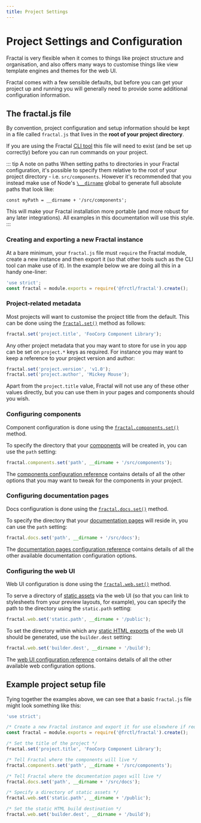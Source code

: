 ```yaml
---
title: Project Settings
---
```


# Project Settings and Configuration

Fractal is very flexible when it comes to things like project structure and organisation, and also offers many ways to customise things like view template engines and themes for the web UI.

Fractal comes with a few sensible defaults, but before you can get your project up and running you will generally need to provide some additional configuration information.

## The fractal.js file

By convention, project configuration and setup information should be kept in a file called `fractal.js` that lives in the **root of your project directory**.

If you are using the Fractal [CLI tool](./cli) this file will need to exist (and be set up correctly) before you can run commands on your project.

::: tip A note on paths
When setting paths to directories in your Fractal configuration, it's possible to specify them relative to the root of your project directory - i.e. `src/components`. However it's recommended that you instead make use of Node's [`\__dirname`](https://nodejs.org/docs/latest/api/globals.html#globals_dirname) global to generate full absolute paths that look like:

`const myPath = __dirname + '/src/components';`

This will make your Fractal installation more portable (and more robust for any later integrations). All examples in this documentation will use this style.
:::

### Creating and exporting a new Fractal instance

At a bare minimum, your `fractal.js` file must `require` the Fractal module, create a new instance and then export it (so that other tools such as the CLI tool can make use of it). In the example below we are doing all this in a handy one-liner:

```js
'use strict';
const fractal = module.exports = require('@frctl/fractal').create();
```

### Project-related metadata

Most projects will want to customise the project title from the default. This can be done using the [`fractal.set()`](../api/endpoints/fractal.html#set-path-value) method as follows:

```js
fractal.set('project.title', 'FooCorp Component Library');
```

Any other project metadata that you may want to store for use in you app can be set on `project.*` keys as required. For instance you may want to keep a reference to your project version and author:

```js
fractal.set('project.version', 'v1.0');
fractal.set('project.author', 'Mickey Mouse');
```

Apart from the `project.title` value, Fractal will not use any of these other values directly, but you can use them in your pages and components should you wish.

### Configuring components

Component configuration is done using the [`fractal.components.set()`](../api/endpoints/fractal-components.html#set-path-value) method.

To specify the directory that your [components](./components) will be created in, you can use the `path` setting:

```js
fractal.components.set('path', __dirname + '/src/components');
```

The [components configuration reference](./components/configuration-reference.md) contains details of all the other  options that you may want to tweak for the components in your project.


### Configuring documentation pages

Docs configuration is done using the [`fractal.docs.set()`](../api/endpoints/fractal-docs.html#set-path-value) method.

To specify the directory that your [documentation pages](./documentation) will reside in, you can use the `path` setting:

```js
fractal.docs.set('path', __dirname + '/src/docs');
```

The [documentation pages configuration reference](./documentation/configuration-reference.html) contains details of all the other  available documentation configuration options.

### Configuring the web UI

Web UI configuration is done using the [`fractal.web.set()`](../api/endpoints/fractal-web.html#set-path-value) method.

To serve a directory of [static assets](./web/#static-assets) via the web UI (so that you can link to stylesheets from your preview layouts, for example), you can specify the path to the directory using the `static.path` setting:

```js
fractal.web.set('static.path', __dirname + '/public');
```

To set the directory within which any [static HTML exports](./web/exporting-static-html.html) of the web UI should be generated, use the `builder.dest` setting:

```js
fractal.web.set('builder.dest', __dirname + '/build');
```

The [web UI configuration reference](./web/configuration-reference.html) contains details of all the other available web configuration options.

## Example project setup file

Tying together the examples above, we can see that a basic `fractal.js` file might look something like this:

```js
'use strict';

/* Create a new Fractal instance and export it for use elsewhere if required */
const fractal = module.exports = require('@frctl/fractal').create();

/* Set the title of the project */
fractal.set('project.title', 'FooCorp Component Library');

/* Tell Fractal where the components will live */
fractal.components.set('path', __dirname + '/src/components');

/* Tell Fractal where the documentation pages will live */
fractal.docs.set('path', __dirname + '/src/docs');

/* Specify a directory of static assets */
fractal.web.set('static.path', __dirname + '/public');

/* Set the static HTML build destination */
fractal.web.set('builder.dest', __dirname + '/build');

```


<!-- ## Alternatives to using a fractal.js file for configuration

Whilst the standard fractal.js file works just fine, it's far from the only option. -->
